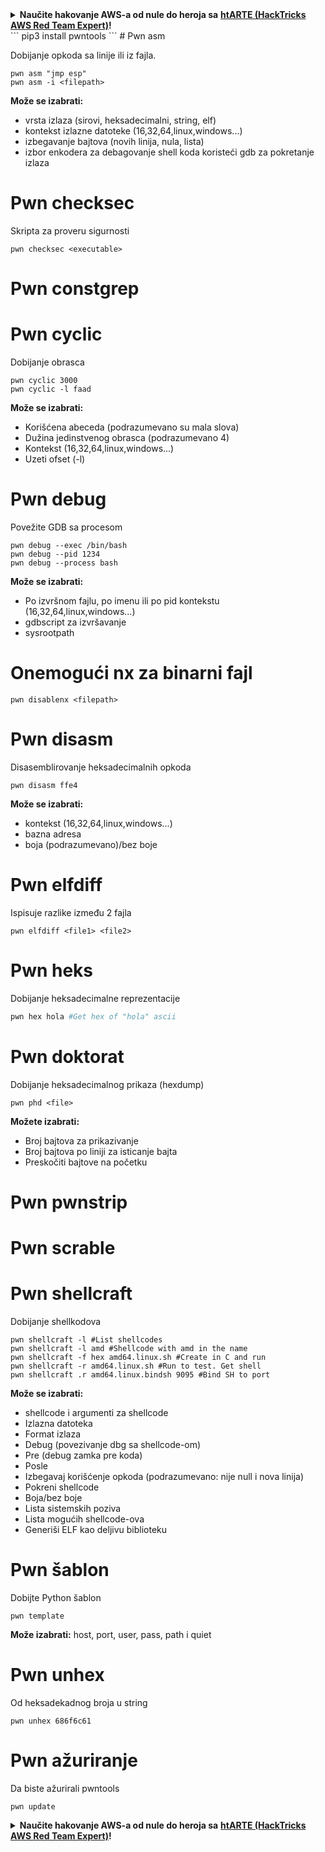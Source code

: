 <details>

<summary><strong>Naučite hakovanje AWS-a od nule do heroja sa</strong> <a href="https://training.hacktricks.xyz/courses/arte"><strong>htARTE (HackTricks AWS Red Team Expert)</strong></a><strong>!</strong></summary>

Drugi načini podrške HackTricks-u:

* Ako želite da vidite **vašu kompaniju reklamiranu na HackTricks-u** ili **preuzmete HackTricks u PDF formatu** proverite [**PLANOVE ZA PRETPLATU**](https://github.com/sponsors/carlospolop)!
* Nabavite [**zvanični PEASS & HackTricks swag**](https://peass.creator-spring.com)
* Otkrijte [**The PEASS Family**](https://opensea.io/collection/the-peass-family), našu kolekciju ekskluzivnih [**NFT-ova**](https://opensea.io/collection/the-peass-family)
* **Pridružite se** 💬 [**Discord grupi**](https://discord.gg/hRep4RUj7f) ili [**telegram grupi**](https://t.me/peass) ili nas **pratite** na **Twitter-u** 🐦 [**@hacktricks_live**](https://twitter.com/hacktricks_live)**.**
* **Podelite svoje hakovanje trikove slanjem PR-ova na** [**HackTricks**](https://github.com/carlospolop/hacktricks) i [**HackTricks Cloud**](https://github.com/carlospolop/hacktricks-cloud) github repozitorijume.

</details>
```
pip3 install pwntools
```
# Pwn asm

Dobijanje opkoda sa linije ili iz fajla.
```
pwn asm "jmp esp"
pwn asm -i <filepath>
```
**Može se izabrati:**

* vrsta izlaza (sirovi, heksadecimalni, string, elf)
* kontekst izlazne datoteke (16,32,64,linux,windows...)
* izbegavanje bajtova (novih linija, nula, lista)
* izbor enkodera za debagovanje shell koda koristeći gdb za pokretanje izlaza

# **Pwn checksec**

Skripta za proveru sigurnosti
```
pwn checksec <executable>
```
# Pwn constgrep

# Pwn cyclic

Dobijanje obrasca
```
pwn cyclic 3000
pwn cyclic -l faad
```
**Može se izabrati:**

* Korišćena abeceda (podrazumevano su mala slova)
* Dužina jedinstvenog obrasca (podrazumevano 4)
* Kontekst (16,32,64,linux,windows...)
* Uzeti ofset (-l)

# Pwn debug

Povežite GDB sa procesom
```
pwn debug --exec /bin/bash
pwn debug --pid 1234
pwn debug --process bash
```
**Može se izabrati:**

* Po izvršnom fajlu, po imenu ili po pid kontekstu (16,32,64,linux,windows...)
* gdbscript za izvršavanje
* sysrootpath

# Onemogući nx za binarni fajl
```
pwn disablenx <filepath>
```
# Pwn disasm

Disasemblirovanje heksadecimalnih opkoda
```
pwn disasm ffe4
```
**Može se izabrati:**

* kontekst (16,32,64,linux,windows...)
* bazna adresa
* boja (podrazumevano)/bez boje

# Pwn elfdiff

Ispisuje razlike između 2 fajla
```
pwn elfdiff <file1> <file2>
```
# Pwn heks

Dobijanje heksadecimalne reprezentacije
```bash
pwn hex hola #Get hex of "hola" ascii
```
# Pwn doktorat

Dobijanje heksadecimalnog prikaza (hexdump)
```
pwn phd <file>
```
**Možete izabrati:**

* Broj bajtova za prikazivanje
* Broj bajtova po liniji za isticanje bajta
* Preskočiti bajtove na početku

# Pwn pwnstrip

# Pwn scrable

# Pwn shellcraft

Dobijanje shellkodova
```
pwn shellcraft -l #List shellcodes
pwn shellcraft -l amd #Shellcode with amd in the name
pwn shellcraft -f hex amd64.linux.sh #Create in C and run
pwn shellcraft -r amd64.linux.sh #Run to test. Get shell
pwn shellcraft .r amd64.linux.bindsh 9095 #Bind SH to port
```
**Može se izabrati:**

* shellcode i argumenti za shellcode
* Izlazna datoteka
* Format izlaza
* Debug (povezivanje dbg sa shellcode-om)
* Pre (debug zamka pre koda)
* Posle
* Izbegavaj korišćenje opkoda (podrazumevano: nije null i nova linija)
* Pokreni shellcode
* Boja/bez boje
* Lista sistemskih poziva
* Lista mogućih shellcode-ova
* Generiši ELF kao deljivu biblioteku

# Pwn šablon

Dobijte Python šablon
```
pwn template
```
**Može izabrati:** host, port, user, pass, path i quiet

# Pwn unhex

Od heksadekadnog broja u string
```
pwn unhex 686f6c61
```
# Pwn ažuriranje

Da biste ažurirali pwntools
```
pwn update
```
<details>

<summary><strong>Naučite hakovanje AWS-a od nule do heroja sa</strong> <a href="https://training.hacktricks.xyz/courses/arte"><strong>htARTE (HackTricks AWS Red Team Expert)</strong></a><strong>!</strong></summary>

Drugi načini podrške HackTricks-u:

* Ako želite da vidite **vašu kompaniju reklamiranu na HackTricks-u** ili **preuzmete HackTricks u PDF formatu** proverite [**PLANOVE ZA PRETPLATU**](https://github.com/sponsors/carlospolop)!
* Nabavite [**zvanični PEASS & HackTricks swag**](https://peass.creator-spring.com)
* Otkrijte [**The PEASS Family**](https://opensea.io/collection/the-peass-family), našu kolekciju ekskluzivnih [**NFT-ova**](https://opensea.io/collection/the-peass-family)
* **Pridružite se** 💬 [**Discord grupi**](https://discord.gg/hRep4RUj7f) ili [**telegram grupi**](https://t.me/peass) ili nas **pratite** na **Twitter-u** 🐦 [**@hacktricks_live**](https://twitter.com/hacktricks_live)**.**
* **Podelite svoje hakovanje trikove slanjem PR-ova na** [**HackTricks**](https://github.com/carlospolop/hacktricks) i [**HackTricks Cloud**](https://github.com/carlospolop/hacktricks-cloud) github repozitorijume.

</details>
